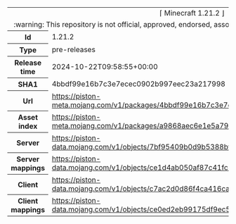 <html><table>
<tr><td colspan="2" align="center"><img width="0" height="0"><br/>⌈ Minecraft 1.21.2 ⌋<br/><img width="0" height="0"></td></tr>
<tr><td colspan="2" align="center"><img width="0" height="0"><br/>
:warning: This repository is not official, approved, endorsed, associated or connected with Mojang :warning:
<br/><img width="0" height="0"></td></tr>
<tr><th>Id</th><td>1.21.2</td></tr>
<tr><th>Type</th><td>pre-releases</td></tr>
<tr><th>Release time</th><td>2024-10-22T09:58:55+00:00</td></tr>
<tr><th>SHA1</th><td>4bbdf99e16b7c3e7ecec0902b997eec23a217998</td></tr>
<tr><th>Url</th><td><a href="https://piston-meta.mojang.com/v1/packages/4bbdf99e16b7c3e7ecec0902b997eec23a217998/1.21.2.json">https://piston-meta.mojang.com/v1/packages/4bbdf99e16b7c3e7ecec0902b997eec23a217998/1.21.2.json</a></td></tr>
<tr><th>Asset index</th><td><a href="https://piston-meta.mojang.com/v1/packages/a9868aec6e1e5a793e33066a13f97b731632a0fb/18.json">https://piston-meta.mojang.com/v1/packages/a9868aec6e1e5a793e33066a13f97b731632a0fb/18.json</a></td></tr>
<tr><th>Server</th><td><a href="https://piston-data.mojang.com/v1/objects/7bf95409b0d9b5388bfea3704ec92012d273c14c/server.jar">https://piston-data.mojang.com/v1/objects/7bf95409b0d9b5388bfea3704ec92012d273c14c/server.jar</a></td></tr>
<tr><th>Server mappings</th><td><a href="https://piston-data.mojang.com/v1/objects/ce1d4ab050af87c41fc3d51050ef6862385da784/server.txt">https://piston-data.mojang.com/v1/objects/ce1d4ab050af87c41fc3d51050ef6862385da784/server.txt</a></td></tr>
<tr><th>Client</th><td><a href="https://piston-data.mojang.com/v1/objects/c7ac2d0d86f4ca416cab9064ff8a281852ad0c7b/client.jar">https://piston-data.mojang.com/v1/objects/c7ac2d0d86f4ca416cab9064ff8a281852ad0c7b/client.jar</a></td></tr>
<tr><th>Client mappings</th><td><a href="https://piston-data.mojang.com/v1/objects/ce0ed2eb99175df9ec5166324e3fdd1f87cee827/client.txt">https://piston-data.mojang.com/v1/objects/ce0ed2eb99175df9ec5166324e3fdd1f87cee827/client.txt</a></td></tr>
</table></html>
